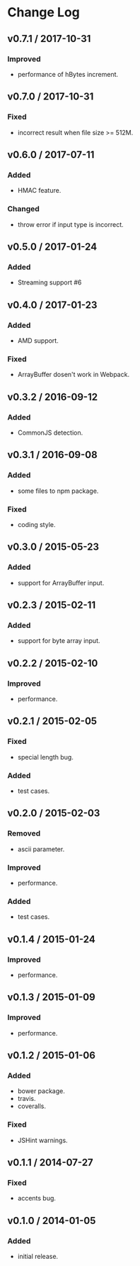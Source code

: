 # Change Log

## v0.7.1 / 2017-10-31
### Improved
- performance of hBytes increment.

## v0.7.0 / 2017-10-31
### Fixed
- incorrect result when file size >= 512M.

## v0.6.0 / 2017-07-11
### Added
- HMAC feature.

### Changed
- throw error if input type is incorrect.

## v0.5.0 / 2017-01-24
### Added
- Streaming support #6

## v0.4.0 / 2017-01-23
### Added
- AMD support.

### Fixed
- ArrayBuffer dosen't work in Webpack.

## v0.3.2 / 2016-09-12
### Added
- CommonJS detection.

## v0.3.1 / 2016-09-08
### Added
- some files to npm package.

### Fixed
- coding style.

## v0.3.0 / 2015-05-23
### Added
- support for ArrayBuffer input.

## v0.2.3 / 2015-02-11
### Added
- support for byte array input.

## v0.2.2 / 2015-02-10
### Improved
- performance.

## v0.2.1 / 2015-02-05
### Fixed
- special length bug.

### Added
- test cases.

## v0.2.0 / 2015-02-03
### Removed
- ascii parameter.

### Improved
- performance.

### Added
- test cases.

## v0.1.4 / 2015-01-24
### Improved
- performance.

## v0.1.3 / 2015-01-09
### Improved
- performance.

## v0.1.2 / 2015-01-06
### Added
- bower package.
- travis.
- coveralls.

### Fixed
- JSHint warnings.

## v0.1.1 / 2014-07-27
### Fixed
- accents bug.

## v0.1.0 / 2014-01-05
### Added
- initial release.
